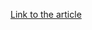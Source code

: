 [Link to the article](https://www.akamai.com/blog/security/akamai-prolexic-and-equinix-cloud-exchange-unite-bringing-ddos-defense-closer-to-the-customer-origin)
